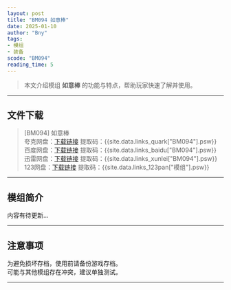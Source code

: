 ```yaml
---
layout: post
title: "BM094 如意棒"
date: 2025-01-10
author: "Bny"
tags: 
- 模组
- 装备
scode: "BM094"
reading_time: 5
---
```


> 本文介绍模组 **如意棒** 的功能与特点，帮助玩家快速了解并使用。

---

## 文件下载

> [BM094] 如意棒  
夸克网盘：[下载链接]({{site.data.links_quark["BM094"].url}}) 提取码：{{site.data.links_quark["BM094"].psw}}  
百度网盘：[下载链接]({{site.data.links_baidu["BM094"].url}}) 提取码：{{site.data.links_baidu["BM094"].psw}}  
迅雷网盘：[下载链接]({{site.data.links_xunlei["BM094"].url}}) 提取码：{{site.data.links_xunlei["BM094"].psw}}  
123网盘：[下载链接]({{site.data.links_123pan["模组"].url}}) 提取码：{{site.data.links_123pan["模组"].psw}}  

---

## 模组简介

>  
内容有待更新...  

---

## 注意事项

>  
为避免损坏存档，使用前请备份游戏存档。  
可能与其他模组存在冲突，建议单独测试。  

---

